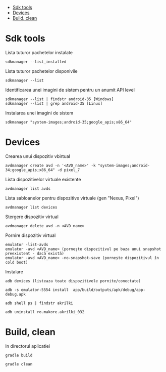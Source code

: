 <!-- TOC -->

- [Sdk tools](#sdk-tools)
- [Devices](#devices)
- [Build, clean](#build-clean)

<!-- /TOC -->

# Sdk tools

Lista tuturor pachetelor instalate

    sdkmanager --list_installed

Lista tuturor pachetelor disponivile

    sdkmanager --list

Identificarea unei imagini de sistem pentru un anumit API level

    sdkmanager --list | findstr android-35 [Windows]
    sdkmanager --list | grep android-35 [Linux]

Instalarea unei imagini de sistem

    sdkmanager "system-images;android-35;google_apis;x86_64"



# Devices

Crearea unui dispozitiv vbirtual

    avdmanager create avd -n '<AVD_name>' -k "system-images;android-34;google_apis;x86_64" -d pixel_7

Lista dispozitivelor virtuale existente

    avdmanager list avds

Lista sabloanelor pentru dispozitive virtuale (gen "Nexus, Pixel")

    avdmanager list devices

Stergere dispozitiv virtual

    avdmanager delete avd -n <AVD_name>

Pornire dispozitiv virtual

    emulator -list-avds
    emulator -avd <AVD_name> (pornește dispozitivul pe baza unui snapshot preexistent - dacă există)
    emulator -avd <AVD_name> -no-snapshot-save (pornește dispozitivul în cold boot)


Instalare    

    adb devices (listeaza toate dispozitivele pornite/conectate)

    adb -s emulator-5554 install  app/build/outputs/apk/debug/app-debug.apk

    adb shell ps | findstr akrilki 

    adb uninstall ro.makore.akrilki_032

# Build, clean

In directorul aplicatiei 

    gradle build

    gradle clean

